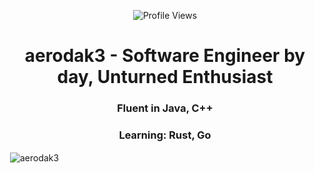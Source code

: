  <p align="center">
    <img src="https://komarev.com/ghpvc/?username=aerodak3" alt="Profile Views">
  </p>
<h1 align="center">aerodak3 - Software Engineer by day, Unturned Enthusiast</h1>
<h3 align="center">Fluent in Java, C++</h3>
<h3 align="center">Learning: Rust, Go</h3>

<p>&nbsp;<img align="center" src="https://github-readme-stats.vercel.app/api?username=aerodak3&show_icons=true&locale=en" alt="aerodak3" /></p>
